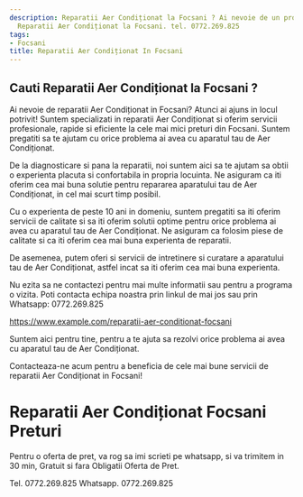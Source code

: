 ```yaml
---
description: Reparatii Aer Condiționat la Focsani ? Ai nevoie de un profesionist in
  Reparatii Aer Condiționat la Focsani. tel. 0772.269.825
tags:
- Focsani
title: Reparatii Aer Condiționat In Focsani
---
```



## Cauti Reparatii Aer Condiționat la Focsani ?

Ai nevoie de reparatii Aer Condiționat in Focsani? 
Atunci ai ajuns in locul potrivit! Suntem specializati in reparatii Aer Condiționat si oferim servicii profesionale, rapide si eficiente la cele mai mici preturi din Focsani. Suntem pregatiti sa te ajutam cu orice problema ai avea cu aparatul tau de Aer Condiționat. 

De la diagnosticare si pana la reparatii, noi suntem aici sa te ajutam sa obtii o experienta placuta si confortabila in propria locuinta. Ne asiguram ca iti oferim cea mai buna solutie pentru repararea aparatului tau de Aer Condiționat, in cel mai scurt timp posibil. 

Cu o experienta de peste 10 ani in domeniu, suntem pregatiti sa iti oferim servicii de calitate si sa iti oferim solutii optime pentru orice problema ai avea cu aparatul tau de Aer Condiționat. Ne asiguram ca folosim piese de calitate si ca iti oferim cea mai buna experienta de reparatii. 

De asemenea, putem oferi si servicii de intretinere si curatare a aparatului tau de Aer Condiționat, astfel incat sa iti oferim cea mai buna experienta. 

Nu ezita sa ne contactezi pentru mai multe informatii sau pentru a programa o vizita. Poti contacta echipa noastra prin linkul de mai jos sau prin Whatsapp: 0772.269.825

https://www.example.com/reparatii-aer-conditionat-focsani 

Suntem aici pentru tine, pentru a te ajuta sa rezolvi orice problema ai avea cu aparatul tau de Aer Condiționat. 

Contacteaza-ne acum pentru a beneficia de cele mai bune servicii de reparatii Aer Condiționat in Focsani!

# Reparatii Aer Condiționat Focsani Preturi
Pentru o oferta de pret, va rog sa imi scrieti pe whatsapp, si va trimitem in 30 min, Gratuit si fara Obligatii Oferta de Pret.

Tel. 0772.269.825
Whatsapp. 0772.269.825